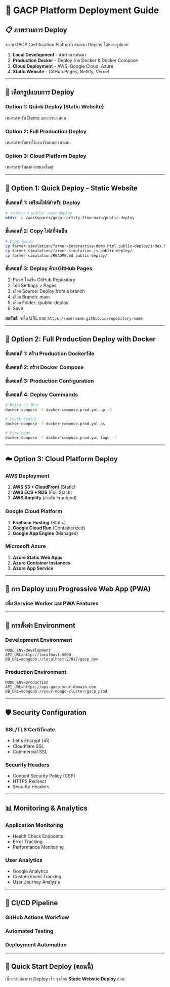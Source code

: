# 🚀 GACP Platform Deployment Guide

## 📋 ภาพรวมการ Deploy

ระบบ GACP Certification Platform สามารถ Deploy ได้หลายรูปแบบ:

1. **Local Development** - สำหรับการพัฒนา
2. **Production Docker** - Deploy ด้วย Docker & Docker Compose
3. **Cloud Deployment** - AWS, Google Cloud, Azure
4. **Static Website** - GitHub Pages, Netlify, Vercel

---

## 🎯 เลือกรูปแบบการ Deploy

### Option 1: Quick Deploy (Static Website)

เหมาะสำหรับ Demo และการนำเสนอ

### Option 2: Full Production Deploy

เหมาะสำหรับการใช้งานจริงแบบครบระบบ

### Option 3: Cloud Platform Deploy

เหมาะสำหรับองค์กรขนาดใหญ่

---

## 🚀 Option 1: Quick Deploy - Static Website

### ขั้นตอนที่ 1: เตรียมไฟล์สำหรับ Deploy

```bash
# สร้างโฟลเดอร์ public สำหรับ deploy
mkdir -p /workspaces/gacp-certify-flow-main/public-deploy
```

### ขั้นตอนที่ 2: Copy ไฟล์ที่จำเป็น

```bash
# Copy ไฟล์หลัก
cp farmer-simulation/farmer-interactive-demo.html public-deploy/index.html
cp farmer-simulation/farmer-simulation.js public-deploy/
cp farmer-simulation/README.md public-deploy/
```

### ขั้นตอนที่ 3: Deploy ด้วย GitHub Pages

1. Push โค้ดขึ้น GitHub Repository
2. ไปที่ Settings > Pages
3. เลือก Source: Deploy from a branch
4. เลือก Branch: main
5. เลือก Folder: /public-deploy
6. Save

**ผลลัพธ์:** จะได้ URL แบบ `https://username.github.io/repository-name`

---

## 🐳 Option 2: Full Production Deploy with Docker

### ขั้นตอนที่ 1: สร้าง Production Dockerfile

### ขั้นตอนที่ 2: สร้าง Docker Compose

### ขั้นตอนที่ 3: Production Configuration

### ขั้นตอนที่ 4: Deploy Commands

```bash
# Build และ Run
docker-compose -f docker-compose.prod.yml up -d

# Check Status
docker-compose -f docker-compose.prod.yml ps

# View Logs
docker-compose -f docker-compose.prod.yml logs -f
```

---

## ☁️ Option 3: Cloud Platform Deploy

### AWS Deployment

1. **AWS S3 + CloudFront** (Static)
2. **AWS ECS + RDS** (Full Stack)
3. **AWS Amplify** (สำหรับ Frontend)

### Google Cloud Platform

1. **Firebase Hosting** (Static)
2. **Google Cloud Run** (Containerized)
3. **Google App Engine** (Managed)

### Microsoft Azure

1. **Azure Static Web Apps**
2. **Azure Container Instances**
3. **Azure App Service**

---

## 📱 การ Deploy แบบ Progressive Web App (PWA)

### เพิ่ม Service Worker และ PWA Features

---

## 🔧 การตั้งค่า Environment

### Development Environment

```env
NODE_ENV=development
API_URL=http://localhost:5000
DB_URL=mongodb://localhost:27017/gacp_dev
```

### Production Environment

```env
NODE_ENV=production
API_URL=https://api.gacp.your-domain.com
DB_URL=mongodb://your-mongo-cluster/gacp_prod
```

---

## 🛡️ Security Configuration

### SSL/TLS Certificate

- Let's Encrypt (ฟรี)
- Cloudflare SSL
- Commercial SSL

### Security Headers

- Content Security Policy (CSP)
- HTTPS Redirect
- Security Headers

---

## 📊 Monitoring & Analytics

### Application Monitoring

- Health Check Endpoints
- Error Tracking
- Performance Monitoring

### User Analytics

- Google Analytics
- Custom Event Tracking
- User Journey Analysis

---

## 🔄 CI/CD Pipeline

### GitHub Actions Workflow

### Automated Testing

### Deployment Automation

---

## 🎯 Quick Start Deploy (ตอนนี้)

เนื่องจากต้องการ Deploy เร็ว ๆ เลือก **Static Website Deploy** ก่อน:
